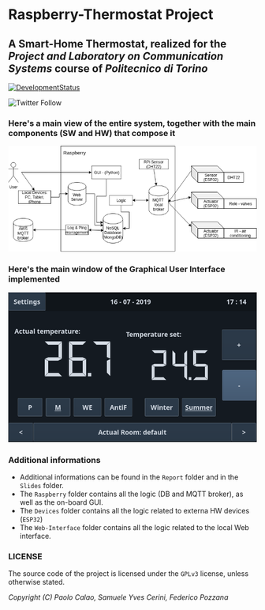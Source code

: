 # Raspberry-Thermostat Project
## A Smart-Home Thermostat, realized for the ***Project and Laboratory on Communication Systems*** course of ***Politecnico di Torino***

[![DevelopmentStatus](https://img.shields.io/badge/Development-Stopped-red.svg)](https://img.shields.io/badge/Development-Stopped-red.svg)

![Twitter Follow](https://img.shields.io/twitter/follow/Mrcuve0?label=Follow%20Me%21%20%40Mrcuve0&style=social)


### **Here's a main view of the entire system, together with the main components (SW and HW) that compose it**

![diagram](https://raw.githubusercontent.com/Mrcuve0/Raspberry-Thermostat/master/Report/Diagram.png)

### **Here's the main window of the Graphical User Interface implemented**

![GUI](https://raw.githubusercontent.com/Mrcuve0/Raspberry-Thermostat/master/Slides/Screenshot_20190716_171453.png)

### **Additional informations**

* Additional informations can be found in the ```Report``` folder and in the ```Slides``` folder.
* The ```Raspberry``` folder contains all the logic (DB and MQTT broker), as well as the on-board GUI.
* The ```Devices``` folder contains all the logic related to externa HW devices (```ESP32```)
* The ```Web-Interface``` folder contains all the logic related to the local Web interface.

### **LICENSE**

The source code of the project is licensed under the ```GPLv3``` license, unless otherwise stated.

*Copyright (C) Paolo Calao, Samuele Yves Cerini, Federico Pozzana*
